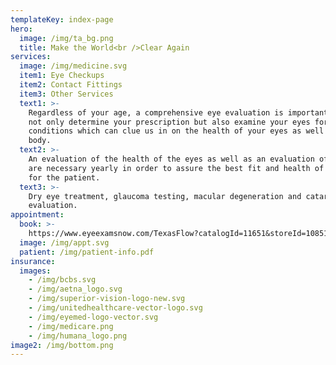 ```yaml
---
templateKey: index-page
hero:
  image: /img/ta_bg.png
  title: Make the World<br />Clear Again
services:
  image: /img/medicine.svg
  item1: Eye Checkups
  item2: Contact Fittings
  item3: Other Services
  text1: >-
    Regardless of your age, a comprehensive eye evaluation is important. We will
    not only determine your prescription but also examine your eyes for common
    conditions which can clue us in on the health of your eyes as well as your
    body.
  text2: >-
    An evaluation of the health of the eyes as well as an evaluation of the fit
    are necessary yearly in order to assure the best fit and health of contacts
    for the patient.
  text3: >-
    Dry eye treatment, glaucoma testing, macular degeneration and cataract
    evaluation.
appointment:
  book: >-
    https://www.eyeexamsnow.com/TexasFlow?catalogId=11651&storeId=10851&langId=-1&clearExams=1&storeNumber=0275
  image: /img/appt.svg
  patient: /img/patient-info.pdf
insurance:
  images:
    - /img/bcbs.svg
    - /img/aetna_logo.svg
    - /img/superior-vision-logo-new.svg
    - /img/unitedhealthcare-vector-logo.svg
    - /img/eyemed-logo-vector.svg
    - /img/medicare.png
    - /img/humana_logo.png
image2: /img/bottom.png
---
```


